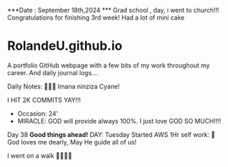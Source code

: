 ***Date : September 18th,2024 *** Grad school , day, i went to church!!! Congratulations for finishing 3rd week! Had a lot of mini cake 
# RolandeU.github.io

A portfolio GitHub webpage with a few bits of my work throughout my career. And daily journal logs....

Daily Notes:
💚🙏🏾 Imana ninziza Cyane! 

I HIT 2K COMMITS YAY!!!

- Occasion: 24'
- MIRACLE: GOD will provide always 100%. I just love GOD SO MUCH!!!!

Day 38 **Good things ahead!** 
DAY: Tuesday
Started AWS
1Hr self work: 💚
God loves me dearly, May He guide all of  us!

I went on a walk 💚💚💚💚
  
